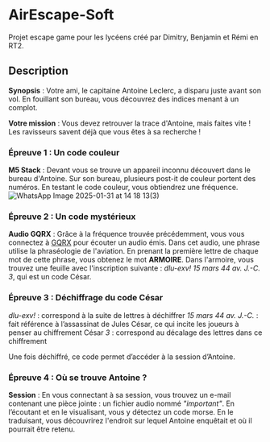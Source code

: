 # AirEscape-Soft
Projet escape game pour les lycéens créé par Dimitry, Benjamin et Rémi en RT2.

## Description
**Synopsis** : Votre ami, le capitaine Antoine Leclerc, a disparu juste avant son vol. En fouillant son bureau, vous découvrez des indices menant à un complot.

**Votre mission** : Vous devez retrouver la trace d'Antoine, mais faites vite ! Les ravisseurs savent déjà que vous êtes à sa recherche !

### Épreuve 1 : Un code couleur
**M5 Stack** : Devant vous se trouve un appareil inconnu découvert dans le bureau d'Antoine. Sur son bureau, plusieurs post-it de couleur portent des numéros. En testant le code couleur, vous obtiendrez une fréquence.
![WhatsApp Image 2025-01-31 at 14 18 13(3)](https://github.com/user-attachments/assets/2e9dbc68-afd6-4bf3-b41b-61b8fb2d34a7)
### Épreuve 2 : Un code mystérieux
**Audio GQRX** : Grâce à la fréquence trouvée précédemment, vous vous connectez à <u>GQRX</u> pour écouter un audio émis. Dans cet audio, une phrase utilise la phraséologie de l'aviation. En prenant la première lettre de chaque mot de cette phrase, vous obtenez le mot **ARMOIRE**.
Dans l'armoire, vous trouvez une feuille avec l'inscription suivante : *dlu-exv! 15 mars 44 av. J.-C. 3*, qui est un code César.

### Épreuve 3 : Déchiffrage du code César
*dlu-exv!* : correspond à la suite de lettres à déchiffrer
*15 mars 44 av. J.-C.* : fait référence à l’assassinat de Jules César, ce qui incite les joueurs à penser au chiffrement César
*3* : correspond au décalage des lettres dans ce chiffrement

Une fois déchiffré, ce code permet d’accéder à la session d’Antoine.

### Épreuve 4 : Où se trouve Antoine ?
**Session** : En vous connectant à sa session, vous trouvez un e-mail contenant une pièce jointe : un fichier audio nommé *"important"*. En l’écoutant et en le visualisant, vous y détectez un code morse.
En le traduisant, vous découvrirez l'endroit sur lequel Antoine enquêtait et où il pourrait être retenu.
